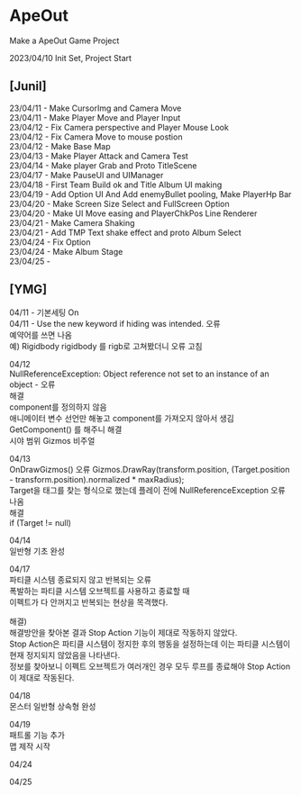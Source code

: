 # ApeOut
Make a ApeOut Game Project

2023/04/10 Init Set, Project Start


## [Junil]
23/04/11 - Make CursorImg and Camera Move    
23/04/11 - Make Player Move and Player Input    
23/04/12 - Fix Camera perspective and Player Mouse Look    
23/04/12 - Fix Camera Move to mouse postion    
23/04/12 - Make Base Map    
23/04/13 - Make Player Attack and Camera Test    
23/04/14 - Make player Grab and Proto TitleScene    
23/04/17 - Make PauseUI and UIManager    
23/04/18 - First Team Build ok and Title Album UI making    
23/04/19 - Add Option UI And Add enemyBullet pooling, Make PlayerHp Bar    
23/04/20 - Make Screen Size Select and FullScreen Option    
23/04/20 - Make UI Move easing and PlayerChkPos Line Renderer    
23/04/21 - Make Camera Shaking    
23/04/21 - Add TMP Text shake effect and proto Album Select    
23/04/24 - Fix Option    
23/04/24 - Make Album Stage    
23/04/25 -     


## [YMG]
04/11 - 기본세팅 On    
04/11 - Use the new keyword if hiding was intended. 오류    
예약어를 쓰면 나옴    
예) Rigidbody rigidbody 를 rigb로 고쳐봤더니 오류 고침    

04/12    
NullReferenceException: Object reference not set to an instance of an object - 오류    
해결    
component를 정의하지 않음    
애니메이터 변수 선언만 해놓고 component를 가져오지 않아서 생김    
GetComponent<Animator>() 를 해주니 해결    
시야 범위 Gizmos 비주얼    

04/13    
OnDrawGizmos() 오류
Gizmos.DrawRay(transform.position, (Target.position - transform.position).normalized * maxRadius);    
Target을 태그를 찾는 형식으로 했는데 플레이 전에 NullReferenceException 오류 나옴    
해결    
if (Target != null)    
    
04/14    
일반형 기초 완성  

04/17    
파티클 시스템 종료되지 않고 반복되는 오류    
폭발하는 파티클 시스템 오브젝트를 사용하고 종료할 때    
이펙트가 다 안꺼지고 반복되는 현상을 목격했다.    

해결)    
해결방안을 찾아본 결과 Stop Action 기능이 제대로 작동하지 않았다.    
Stop Action은 파티클 시스템이 정지한 후의 행동을 설정하는데 이는 파티클 시스템이 현재 정지되지 않았음을 나타낸다.    
정보를 찾아보니 이펙트 오브젝트가 여러개인 경우 모두 루프를 종료해야 Stop Action이 제대로 작동된다.    
    
04/18    
몬스터 일반형 상속형 완성    

04/19    
패트롤 기능 추가    
맵 제작 시작    
    
04/24

04/25

